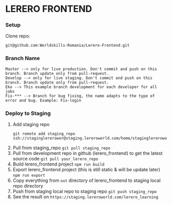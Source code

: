 # LERERO FRONTEND

### Setup
Clone repo:

```
git@github.com:Worldskills-Romania/Lerero-Frontend.git
```

### Branch Name
```
Master --> only for live production. Don't commit and push on this branch. Branch update only from pull-request.
Develop --> only for live staging. Don't commit and push on this branch. Branch update only from pull-request.
Eko --> This example branch development for each developer for all jobs
Fix-*** --> Branch for bug fixing, the name adapts to the type of error and bug. Example: Fix-login
```

### Deploy to Staging
1. Add staging repo
    ```
   git remote add staging_repo ssh://staginglererowor@staging.lereroworld.com/home/staginglererowor/public_html/lerero_learning
   ```
2. Pull from staging_repo
   ```git pull staging_repo```
3. Pull from development repo in github (lerero_frontend) to get the latest source code
   ```git pull your_lerero_repo```
4. Build lerero_frontend project
   ```npm run build```
5. Export lerero_frontend project (this is still static & will be update later)
   ```npm run export```
6. Copy everything from ```out``` directory of lerero_frontend to staging local repo directory
7. Push from staging local repo to staging repo
   ```git push staging_repo```
8. See the result on ```https://staging.lereroworld.com/lerero_learning```
